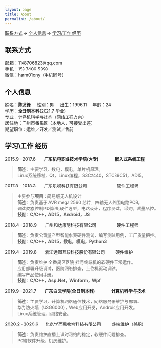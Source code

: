 ```yaml
---
layout: page
title: About
permalink: /about/
---
```

[联系方式](#1) -> [个人信息](#2) -> [学习/工作 经历](#3)

## <span id="1">联系方式</span>
邮箱：1148706823＠qq.com  
手机：153 7409 5393    
微信：harm01ony（手机同号）    

## <span id="1">个人信息
姓名：**陈汉锋** &nbsp; &nbsp; 性别：男 &nbsp; &nbsp; 出生：1996.11 &nbsp; &nbsp; 年龄：24  
学历：**全日制本科**(2021.7 毕业)   
专业：计算机科学与技术（网络工程方向)  
居住地：广州市番禺区（本地人，可接受出差）  
期望职位：运维／开发／测试／售前  

## 学习\工作 经历
2015.9 - 2017.6 &nbsp; &nbsp; &nbsp; **广东机电职业技术学院(大专) &nbsp; &nbsp; &nbsp; &nbsp; &nbsp; &nbsp; &nbsp; &nbsp;嵌入式系统工程**
> **简述**：主要学习，数电，模电，单片机原理。  
> Linux系统移植，Qt，Linux编程，S3C2440，STC89C51，AD15。

2017.8 - 2018.3 &nbsp; &nbsp; &nbsp; 广东乐呗科技有限公司 &nbsp; &nbsp; &nbsp; &nbsp; &nbsp; &nbsp; &nbsp; &nbsp; &nbsp; &nbsp; &nbsp;  &nbsp; 硬件工程师
> 主要参与**项目**：简易版无人机设计  
> **简述**：负责基于 AVR mega 2560 芯片，四轴无人外围电路PCB。  
> 调试姿态控制PID算法,硬件选型，电路设计，程序测试，采购，质量品控。  
> **技能**：**C/C++，AD15，Android，JS**  

2018.4 - 2018.9 &nbsp; &nbsp; &nbsp; 广州和达康明科技有限公司 &nbsp; &nbsp;  &nbsp; &nbsp; &nbsp; &nbsp; &nbsp; &nbsp; 硬件工程师
> **简述**：负责公司量产型智能水表硬件测试，编写测试用例，工厂质量把控。  
> **技能**：**C/C++，AD15，数电，模电，Python3**  

2019.4 - 2019.8 &nbsp; &nbsp; &nbsp; 浙江远图互联科技股份有限公司 &nbsp; &nbsp;  &nbsp; &nbsp; 硬件维护
> **简述**：负责维护 全番禺区医院 挂号终端机的软硬件正常运作。  
> 应用部署升级调试，医院网络排查，上位机驱动调试。  
> 编写产品使用手册。  
> **技能**：**C/C++，Asp.Net，Winform，Wpf**  

2019.9 - 2021.7 &nbsp; &nbsp; &nbsp; **广东白云学院(全日制本科) &nbsp; &nbsp; &nbsp; &nbsp; &nbsp; &nbsp; &nbsp; &nbsp;计算机科学与技术**
> **简述**：主要学习，计算机网络通信技术，网络服务器维护与部署。  
> 华为防火墙（USG6000），Web应用开发，Android应用开发。  
> Linux系统管理，网络安全。  

2020.2 - 2020.6 &nbsp; &nbsp; &nbsp;北京学而思教育科技有限公司 &nbsp; &nbsp; &nbsp; &nbsp; 终端维护（兼职）
> **简述**：负责维护直播上课时网络的稳定，软硬件问题排查。  
> PC端软件升级，机房维护。  

<!--stackedit_data:
eyJoaXN0b3J5IjpbLTE5ODg4NjU0OCwtNTk5ODIzMzM5LDE2Nj
Y2MzQ0OTEsLTEyNjEwODA1OTcsMTYyMzUxNTI1NiwxNjI1NjMy
NTQ1LC04NTg5MjE1M119
-->